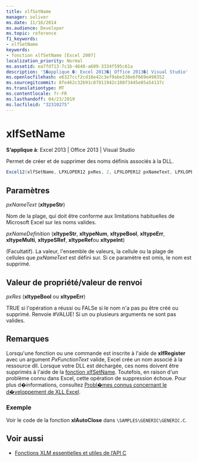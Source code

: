 ```yaml
---
title: xlfSetName
manager: soliver
ms.date: 11/16/2014
ms.audience: Developer
ms.topic: reference
f1_keywords:
- xlfSetName
keywords:
- fonction xlfSetName [Excel 2007]
localization_priority: Normal
ms.assetid: ea7fd713-7c1b-4648-a609-3334f595c61a
description: 'S�applique �: Excel 2013�| Office 2013�| Visual Studio'
ms.openlocfilehash: e6327ccf2cd18e42c3ef9abe538e6f669e498352
ms.sourcegitcommit: 8fe462c32b91c87911942c188f3445e85a54137c
ms.translationtype: MT
ms.contentlocale: fr-FR
ms.lasthandoff: 04/23/2019
ms.locfileid: "32310275"
---
```

# <a name="xlfsetname"></a>xlfSetName

**S’applique à**: Excel 2013 | Office 2013 | Visual Studio 
  
Permet de créer et de supprimer des noms définis associés à la DLL.
  
```cs
Excel12(xlfSetName, LPXLOPER12 pxRes, 2, LPXLOPER12 pxNameText, LPXLOPER12 pxNameDefinition);
```

## <a name="parameters"></a>Paramètres

_pxNameText_ (**xltypeStr**)
  
Nom de la plage, qui doit être conforme aux limitations habituelles de Microsoft Excel sur les noms valides.
  
_pxNameDefinition_ (**xltypeStr**, **xltypeNum**, **xltypeBool**, **xltypeErr**, **xltypeMulti**, **xltypeSRef**, **xltypeRef**ou **xltypeInt**)
  
(Facultatif). La valeur, l'ensemble de valeurs, la cellule ou la plage de cellules que _pxNameText_ est défini sur. Si ce paramètre est omis, le nom est supprimé. 
  
## <a name="property-valuereturn-value"></a>Valeur de propriété/valeur de renvoi

_pxRes_ (**xltypeBool** ou **xltypeErr**)
  
TRUE si l'opération a réussi ou FALSe si le nom n'a pas pu être créé ou supprimé. Renvoie #VALUE! Si un ou plusieurs arguments ne sont pas valides.
  
## <a name="remarks"></a>Remarques

Lorsqu'une fonction ou une commande est inscrite à l'aide de **xlfRegister** avec un argument _PxFunctionText_ valide, Excel crée un nom associé à la ressource dll. Lorsque votre DLL est déchargée, ces noms doivent être supprimés à l'aide de la [fonction xlfSetName](xlfsetname.md). Toutefois, en raison d'un problème connu dans Excel, cette opération de suppression échoue. Pour plus d�informations, consultez [Probl�mes connus concernant le d�veloppement de XLL Excel](known-issues-in-excel-xll-development.md).
  
### <a name="example"></a>Exemple

Voir le code de la fonction **xlAutoClose** dans `\SAMPLES\GENERIC\GENERIC.C`.
  
## <a name="see-also"></a>Voir aussi

- [Fonctions XLM essentielles et utiles de l’API C](essential-and-useful-c-api-xlm-functions.md)

